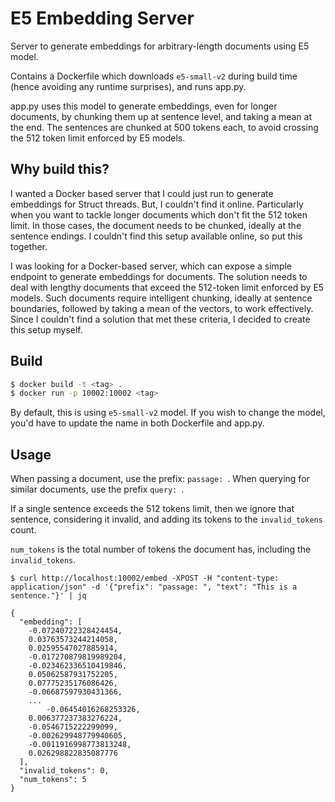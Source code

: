 # E5 Embedding Server

Server to generate embeddings for arbitrary-length documents using E5 model.

Contains a Dockerfile which downloads `e5-small-v2` during build time (hence
avoiding any runtime surprises), and runs app.py.

app.py uses this model to generate embeddings, even for longer documents, by
chunking them up at sentence level, and taking a mean at the end. The sentences
are chunked at 500 tokens each, to avoid crossing the 512 token limit enforced
by E5 models.

## Why build this?

I wanted a Docker based server that I could just run to generate embeddings for
Struct threads. But, I couldn't find it online. Particularly when you want to
tackle longer documents which don't fit the 512 token limit. In those cases, the
document needs to be chunked, ideally at the sentence endings. I couldn't find
this setup available online, so put this together.

I was looking for a Docker-based server, which can expose a simple endpoint to
generate embeddings for documents. The solution needs to deal with lengthy
documents that exceed the 512-token limit enforced by E5 models. Such documents
require intelligent chunking, ideally at sentence boundaries, followed by taking
a mean of the vectors, to work effectively. Since I couldn't find a solution
that met these criteria, I decided to create this setup myself.

## Build

```bash
$ docker build -t <tag> .
$ docker run -p 10002:10002 <tag>
```

By default, this is using `e5-small-v2` model. If you wish to change the model,
you'd have to update the name in both Dockerfile and app.py.

## Usage

When passing a document, use the prefix: `passage: `. When querying for similar
documents, use the prefix `query: `.

If a single sentence exceeds the 512 tokens limit, then we ignore that sentence,
considering it invalid, and adding its tokens to the `invalid_tokens` count.

`num_tokens` is the total number of tokens the document has, including the
`invalid_tokens`.

```
$ curl http://localhost:10002/embed -XPOST -H "content-type: application/json" -d '{"prefix": "passage: ", "text": "This is a sentence."}' | jq

{
  "embedding": [
    -0.07240722328424454,
    0.03763573244214058,
    0.02595547027885914,
    -0.017270879819989204,
    -0.023462336510419846,
    0.05062587931752205,
    0.07775235176086426,
    -0.06687597930431366,
    ...
        -0.06454016268253326,
    0.006377237383276224,
    -0.0546715222299099,
    -0.002629948779940605,
    -0.0011916998773813248,
    0.026298822835087776
  ],
  "invalid_tokens": 0,
  "num_tokens": 5
}
```
